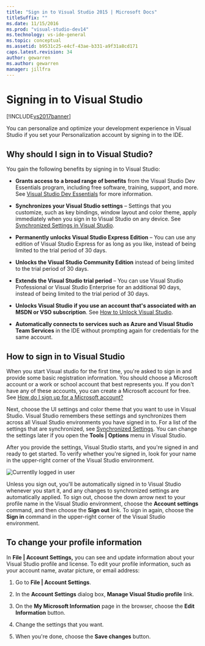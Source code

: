 ```yaml
---
title: "Sign in to Visual Studio 2015 | Microsoft Docs"
titleSuffix: ""
ms.date: 11/15/2016
ms.prod: "visual-studio-dev14"
ms.technology: vs-ide-general
ms.topic: conceptual
ms.assetid: b9531c25-e4cf-43ae-b331-a9f31a8cd171
caps.latest.revision: 34
author: gewarren
ms.author: gewarren
manager: jillfra
---
```

# Signing in to Visual Studio
[!INCLUDE[vs2017banner](../includes/vs2017banner.md)]

You can personalize and optimize your development experience in Visual Studio if you set your Personalization account by signing in to the IDE.

## Why should I sign in to Visual Studio?
 You gain the following benefits by signing in to Visual Studio:

- **Grants access to a broad range of benefits** from the Visual Studio Dev Essentials program, including free software, training, support, and more. See [Visual Studio Dev Essentials](https://aka.ms/vsdevhelp) for more information.

- **Synchronizes your Visual Studio settings** – Settings that you customize, such as key bindings, window layout and color theme, apply immediately when you sign in to Visual Studio on any device. See [Synchronized Settings in Visual Studio](http://msdn.microsoft.com/library/dn135229%28v=vs.120%29.aspx).

- **Permanently unlocks Visual Studio Express Edition** – You can use any edition of Visual Studio Express for as long as you like, instead of being limited to the trial period of 30 days.

- **Unlocks the Visual Studio Community Edition** instead of being limited to the trial period of 30 days.

- **Extends the Visual Studio trial period** – You can use Visual Studio Professional or Visual Studio Enterprise for an additional 90 days, instead of being limited to the trial period of 30 days.

- **Unlocks Visual Studio if you use an account that's associated with an MSDN or VSO subscription**. See [How to Unlock Visual Studio](../ide/how-to-unlock-visual-studio.md).

- **Automatically connects to services such as Azure and Visual Studio Team Services** in the IDE without prompting again for credentials for the same account.

## How to sign in to Visual Studio
 When you start Visual studio for the first time, you're asked to sign in and provide some basic registration information. You should choose a Microsoft account or a work or school account that best represents you. If you don't have any of these accounts, you can create a Microsoft account for free. See [How do I sign up for a Microsoft account?](http://windows.microsoft.com/windows-live/sign-up-create-account-how)

 Next, choose the UI settings and color theme that you want to use in Visual Studio. Visual Studio remembers these settings and synchronizes them across all Visual Studio environments you have signed in to. For a list of the settings that are synchronized, see [Synchronized Settings](../ide/synchronized-settings-in-visual-studio.md). You can change the settings later if you open the **Tools &#124; Options** menu in Visual Studio.

 After you provide the settings, Visual Studio starts, and you're signed in and ready to get started. To verify whether you're signed in, look for your name in the upper-right corner of the Visual Studio environment.

 ![Currentlly logged in user](../ide/media/vs2015-username.png "VS2015_UserName")

 Unless you sign out, you'll be automatically signed in to Visual Studio whenever you start it, and any changes to synchronized settings are automatically applied. To sign out, choose the down arrow next to your profile name in the Visual Studio environment, choose the **Account settings** command, and then choose the **Sign out** link. To sign in again, choose the **Sign in** command in the upper-right corner of the Visual Studio environment.

## To change your profile information
 In **File &#124; Account Settings,** you can see and update information about your Visual Studio profile and license. To edit your profile information, such as your account name, avatar picture, or email address:

1. Go to **File &#124; Account Settings**.

2. In the **Account Settings** dialog box, **Manage Visual Studio profile** link.

3. On the **My Microsoft Information** page in the browser, choose the **Edit Information** button.

4. Change the settings that you want.

5. When you're done, choose the **Save changes** button.
